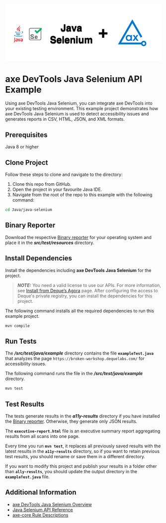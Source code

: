 ![logo](./docs/logo-java-selenium.png)

# axe DevTools Java Selenium API Example

Using axe DevTools Java Selenium, you can integrate axe DevTools into your existing testing environment. This example project demonstrates how axe DevTools Java Selenium is used to detect accessibility issues and generates reports in CSV, HTML, JSON, and XML formats.

## Prerequisites

Java 8 or higher

## Clone Project

Follow these steps to clone and navigate to the directory:
1. Clone this repo from GitHub.
2. Open the project in your favourite Java IDE.
3. Navigate from the root of the repo to this example with the following command:

```sh
cd Java/java-selenium
```

## Binary Reporter

Download the respective [Binary reporter](https://docs.deque.com/devtools-html/4.0.0/en/downloads#binary-reporter) for your operating system and place it in the **_src/test/resources_** directory.

## Install Dependencies

Install the dependencies including **axe DevTools Java Selenium** for the project.

> **_NOTE:_**
>You need a valid license to use our APIs. For more information, see [Install from Deque’s Agora](https://docs.deque.com/devtools-html/4.0.0/en/java-install-agora) page. After configuring the access to Deque's private registry, you can install the dependencies for this project.

The following command installs all the required dependencies to run this example project.

```sh
mvn compile
```

## Run Tests

The **_/src/test/java/example_** directory contains the file **`exampleTest.java`** that analyzes the page `https://broken-workshop.dequelabs.com/` for accessibility issues.

The following command runs the file in the **_/src/test/java/example_** directory.

```sh
mvn test
```

## Test Results

The tests generate results in the **_a11y-results_** directory if you have installed the [Binary reporter](https://docs.deque.com/devtools-html/4.0.0/en/downloads#binary-reporter). Otherwise, they generate only JSON results.

The **`executive-report.html`** file is an executive summary report aggregating results from all scans into one page.

Every time you run **`mvn test`**, it replaces all previously saved results with the latest results in the **`a11y-results`** directory, so if you want to retain previous test results, you should rename or save them in a different directory. 

If you want to modify this project and publish your results in a folder other than **`ally-results`**, you should update the output directory in the **`exampleTest.java`** file. 

## Additional Information

- [axe DevTools Java Selenium Overview](https://docs.deque.com/devtools-html/4.0.0/en/java-test-selenium)
- [Java Selenium API Reference](https://docs.deque.com/devtools-html/4.0.0/en/java-api-selenium)
- [axe-core Rule Descriptions](https://github.com/dequelabs/axe-core/blob/master/doc/rule-descriptions.md)
